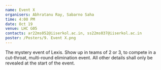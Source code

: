 ```yaml
---
name: Event X
organisers: Abhratanu Ray, Sabarno Saha
time: 4:00 PM
date: Oct 19
venue: LHC G05
contacts: ar22ms052@iiserkol.ac.in, ss22ms037@iiserkol.ac.in
poster: /Posters/9. Event X.png
---
```


The mystery event of Lexis. Show up in teams of 2 or 3, to compete in a cut-throat, multi-round elimination event.  All other details shall only be revealed at the start of the event.